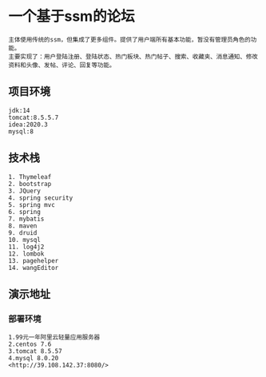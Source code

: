 # 一个基于ssm的论坛
	主体使用传统的ssm，但集成了更多组件。提供了用户端所有基本功能，暂没有管理员角色的功能。
	主要实现了：用户登陆注册、登陆状态、热门板块、热门帖子、搜索、收藏夹、消息通知、修改资料和头像、发帖、评论、回复等功能。
## 项目环境
	jdk:14
	tomcat:8.5.5.7
	idea:2020.3
	mysql:8
## 技术栈
    1. Thymeleaf
    2. bootstrap
    3. JQuery
    4. spring security
    5. spring mvc
    6. spring
    7. mybatis
    8. maven
    9. druid
    10. mysql
    11. log4j2
    12. lombok
    13. pagehelper
    14. wangEditor

## 演示地址
### 部署环境
	1.99元一年阿里云轻量应用服务器
	2.centos 7.6
	3.tomcat 8.5.57
	4.mysql 8.0.20
	<http://39.108.142.37:8080/>
